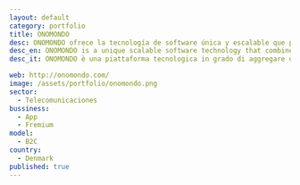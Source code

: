 ```yaml
---
layout: default
category: portfolio
title: ONOMONDO
desc: ONOMONDO ofrece la tecnología de software única y escalable que permite combinar las redes móviles y eliminar por completo el "roaming" en el nivel de red.
desc_en: ONOMONDO is a unique scalable software technology that combines mobile networks and eliminates roaming completely on a network level.
desc_it: ONOMONDO è una piattaforma tecnologica in grado di aggregare diverse reti di telefonia mobile consentendo un'esperienza di roaming gratuito sia per i consumatori finale sia per gli operatori.

web: http://onomondo.com/
image: /assets/portfolio/onomondo.png
sector: 
  - Telecomunicaciones
bussiness: 
  - App
  - Fremium
model:
  - B2C
country: 
  - Denmark
published: true
---
```


